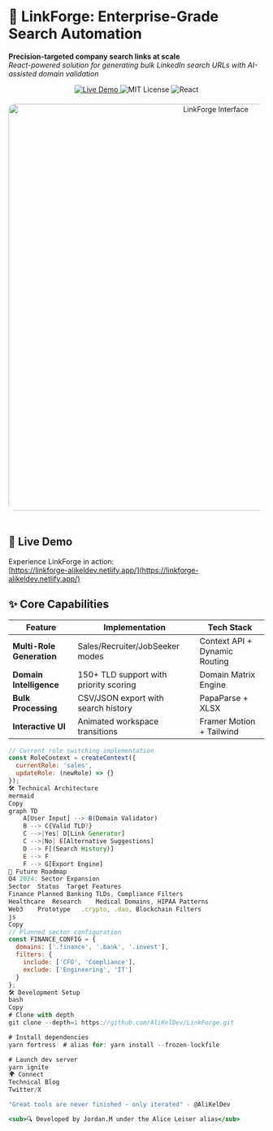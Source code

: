 # 🔗 LinkForge: Enterprise-Grade Search Automation

**Precision-targeted company search links at scale**  
*React-powered solution for generating bulk LinkedIn search URLs with AI-assisted domain validation*

<div align="center">
  <a href="https://linkforge-alikeldev.netlify.app/">
    <img alt="Live Demo" src="https://img.shields.io/badge/Live_Demo-00C7B7?style=for-the-badge&logo=netlify&logoColor=white">
  </a>
  <img alt="MIT License" src="https://img.shields.io/badge/License-MIT-blue.svg?style=for-the-badge"/>
  <img alt="React" src="https://img.shields.io/badge/Built_with-React-61DAFB?style=for-the-badge&logo=react">
</div>

<div align="center">
  <img src="public/screenshot.png" alt="LinkForge Interface" width="800" style="border-radius: 12px; margin: 20px 0">
</div>

## 🚀 Live Demo

Experience LinkForge in action:  
[https://linkforge-alikeldev.netlify.app/](https://linkforge-alikeldev.netlify.app/)

## ✨ Core Capabilities

| Feature | Implementation | Tech Stack |
|---------|----------------|------------|
| **Multi-Role Generation** | Sales/Recruiter/JobSeeker modes | Context API + Dynamic Routing |
| **Domain Intelligence** | 150+ TLD support with priority scoring | Domain Matrix Engine |
| **Bulk Processing** | CSV/JSON export with search history | PapaParse + XLSX |
| **Interactive UI** | Animated workspace transitions | Framer Motion + Tailwind |

```jsx
// Current role switching implementation
const RoleContext = createContext({
  currentRole: 'sales',
  updateRole: (newRole) => {}
});
🛠 Technical Architecture
mermaid
Copy
graph TD
    A[User Input] --> B(Domain Validator)
    B --> C{Valid TLD?}
    C -->|Yes| D[Link Generator]
    C -->|No| E[Alternative Suggestions]
    D --> F[(Search History)]
    E --> F
    F --> G[Export Engine]
🚧 Future Roadmap
Q4 2024: Sector Expansion
Sector	Status	Target Features
Finance	Planned	Banking TLDs, Compliance Filters
Healthcare	Research	Medical Domains, HIPAA Patterns
Web3	Prototype	.crypto, .dao, Blockchain Filters
js
Copy
// Planned sector configuration
const FINANCE_CONFIG = {
  domains: ['.finance', '.bank', '.invest'],
  filters: {
    include: ['CFO', 'Compliance'],
    exclude: ['Engineering', 'IT']
  }
};
🛠️ Development Setup
bash
Copy
# Clone with depth
git clone --depth=1 https://github.com/AliKelDev/LinkForge.git

# Install dependencies
yarn fortress  # alias for: yarn install --frozen-lockfile

# Launch dev server
yarn ignite
🌍 Connect
Technical Blog
Twitter/X

"Great tools are never finished - only iterated" - @AliKelDev

<sub>🔍 Developed by Jordan.M under the Alice Leiser alias</sub>